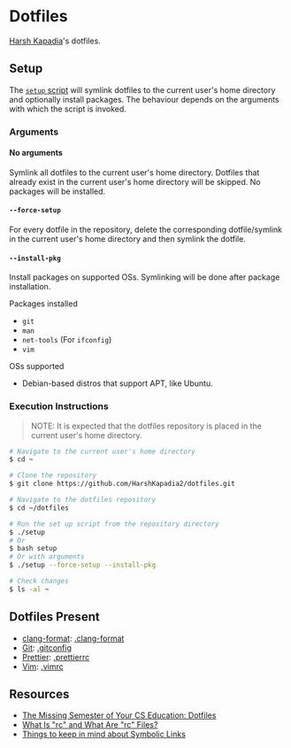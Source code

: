 # Dotfiles

[Harsh Kapadia](https://harshkapadia.me)'s dotfiles.

## Setup

The [`setup` script](setup) will symlink dotfiles to the current user's home directory and optionally install packages. The behaviour depends on the arguments with which the script is invoked.

### Arguments

#### No arguments

Symlink all dotfiles to the current user's home directory. Dotfiles that already exist in the current user's home directory will be skipped. No packages will be installed.

#### `--force-setup`

For every dotfile in the repository, delete the corresponding dotfile/symlink in the current user's home directory and then symlink the dotfile.

#### `--install-pkg`

Install packages on supported OSs. Symlinking will be done after package installation.

Packages installed

-   `git`
-   `man`
-   `net-tools` (For `ifconfig`)
-   `vim`

OSs supported

-   Debian-based distros that support APT, like Ubuntu.

### Execution Instructions

> NOTE: It is expected that the dotfiles repository is placed in the current user's home directory.

```bash
# Navigate to the current user's home directory
$ cd ~

# Clone the repository
$ git clone https://github.com/HarshKapadia2/dotfiles.git

# Navigate to the dotfiles repository
$ cd ~/dotfiles

# Run the set up script from the repository directory
$ ./setup
# Or
$ bash setup
# Or with arguments
$ ./setup --force-setup --install-pkg

# Check changes
$ ls -al ~
```

## Dotfiles Present

-   [clang-format](https://clang.llvm.org/docs/ClangFormat.html): [.clang-format](.clang-format)
-   [Git](https://git-scm.com): [.gitconfig](.gitconfig)
-   [Prettier](https://prettier.io): [.prettierrc](.prettierrc)
-   [Vim](https://www.vim.org): [.vimrc](.vimrc)

## Resources

-   [The Missing Semester of Your CS Education: Dotfiles](https://missing.csail.mit.edu/2020/command-line/#dotfiles)
-   [What Is "rc" and What Are "rc" Files?](https://www.baeldung.com/linux/rc-files)
-   [Things to keep in mind about Symbolic Links](https://linuxhandbook.com/symbolic-link-linux/#things-to-keep-in-mind-about-symbolic-links)
